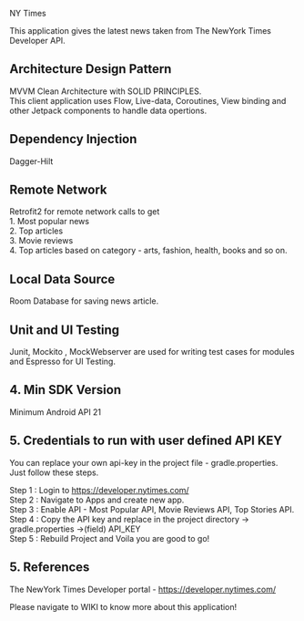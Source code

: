 NY Times

This application gives the latest news taken from The NewYork Times Developer API.  

<h2>Architecture Design Pattern</h2>

MVVM Clean Architecture with SOLID PRINCIPLES.<br>
This client application uses Flow, Live-data, Coroutines, View binding and other Jetpack components to handle data opertions.<br>

<h2>Dependency Injection</h2>
Dagger-Hilt 

<h2>Remote Network</h2>
Retrofit2 for remote network calls to get<br/>
  1. Most popular news<br/>
  2. Top articles<br/>
  3. Movie reviews<br/>
  4. Top articles based on category - arts, fashion, health, books and so on.<br/>

<h2>Local Data Source</h2>
Room Database for saving news article.

<h2>Unit and UI Testing</h2>
Junit, Mockito , MockWebserver are used for writing test cases for modules and Espresso for UI Testing.

<h2>4. Min SDK Version</h2>

Minimum Android API 21

<h2>5. Credentials to run with user defined API KEY</h2>

You can replace your own api-key in the project file - gradle.properties.<br/>
Just follow these steps.<br/>

Step 1 : Login to https://developer.nytimes.com/<br/>
Step 2 : Navigate to Apps and create new app.<br/>
Step 3 : Enable API - Most Popular API, Movie Reviews API, Top Stories API.<br/>
Step 4 : Copy the API key and replace in the project directory -> gradle.properties ->(field) API_KEY<br/>
Step 5 : Rebuild Project and Voila you are good to go!<br/>

<h2>5. References</h2>

The NewYork Times Developer portal - https://developer.nytimes.com/<br/>

Please navigate to WIKI to know more about this application!


